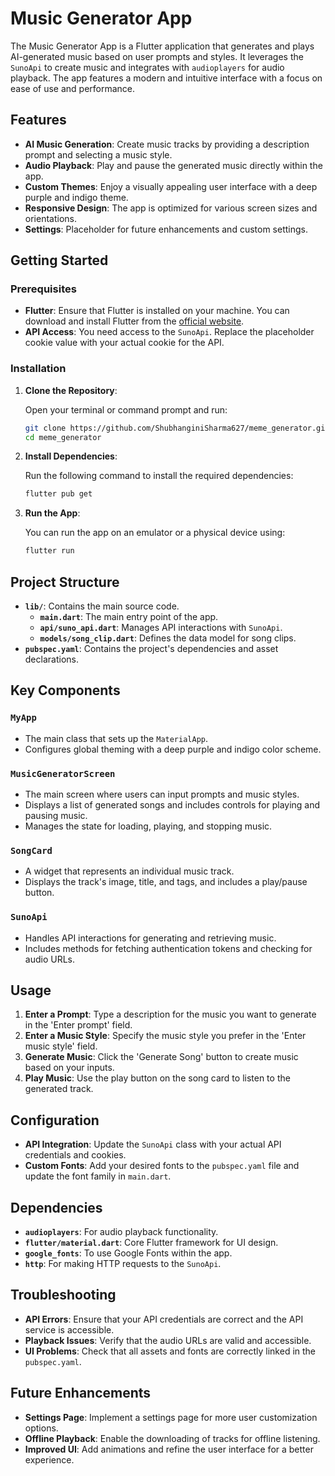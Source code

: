 # Music Generator App

The Music Generator App is a Flutter application that generates and plays AI-generated music based on user prompts and styles. It leverages the `SunoApi` to create music and integrates with `audioplayers` for audio playback. The app features a modern and intuitive interface with a focus on ease of use and performance.

## Features

-   **AI Music Generation**: Create music tracks by providing a description prompt and selecting a music style.
-   **Audio Playback**: Play and pause the generated music directly within the app.
-   **Custom Themes**: Enjoy a visually appealing user interface with a deep purple and indigo theme.
-   **Responsive Design**: The app is optimized for various screen sizes and orientations.
-   **Settings**: Placeholder for future enhancements and custom settings.

## Getting Started

### Prerequisites

-   **Flutter**: Ensure that Flutter is installed on your machine. You can download and install Flutter from the [official website](https://flutter.dev).
-   **API Access**: You need access to the `SunoApi`. Replace the placeholder cookie value with your actual cookie for the API.

### Installation

1. **Clone the Repository**:

    Open your terminal or command prompt and run:

    ```bash
    git clone https://github.com/ShubhanginiSharma627/meme_generator.git
    cd meme_generator
    ```

2. **Install Dependencies**:

    Run the following command to install the required dependencies:

    ```bash
    flutter pub get
    ```

3. **Run the App**:

    You can run the app on an emulator or a physical device using:

    ```bash
    flutter run
    ```

## Project Structure

-   **`lib/`**: Contains the main source code.
    -   **`main.dart`**: The main entry point of the app.
    -   **`api/suno_api.dart`**: Manages API interactions with `SunoApi`.
    -   **`models/song_clip.dart`**: Defines the data model for song clips.
-   **`pubspec.yaml`**: Contains the project's dependencies and asset declarations.

## Key Components

### `MyApp`

-   The main class that sets up the `MaterialApp`.
-   Configures global theming with a deep purple and indigo color scheme.

### `MusicGeneratorScreen`

-   The main screen where users can input prompts and music styles.
-   Displays a list of generated songs and includes controls for playing and pausing music.
-   Manages the state for loading, playing, and stopping music.

### `SongCard`

-   A widget that represents an individual music track.
-   Displays the track's image, title, and tags, and includes a play/pause button.

### `SunoApi`

-   Handles API interactions for generating and retrieving music.
-   Includes methods for fetching authentication tokens and checking for audio URLs.

## Usage

1. **Enter a Prompt**: Type a description for the music you want to generate in the 'Enter prompt' field.
2. **Enter a Music Style**: Specify the music style you prefer in the 'Enter music style' field.
3. **Generate Music**: Click the 'Generate Song' button to create music based on your inputs.
4. **Play Music**: Use the play button on the song card to listen to the generated track.

## Configuration

-   **API Integration**: Update the `SunoApi` class with your actual API credentials and cookies.
-   **Custom Fonts**: Add your desired fonts to the `pubspec.yaml` file and update the font family in `main.dart`.

## Dependencies

-   **`audioplayers`**: For audio playback functionality.
-   **`flutter/material.dart`**: Core Flutter framework for UI design.
-   **`google_fonts`**: To use Google Fonts within the app.
-   **`http`**: For making HTTP requests to the `SunoApi`.

## Troubleshooting

-   **API Errors**: Ensure that your API credentials are correct and the API service is accessible.
-   **Playback Issues**: Verify that the audio URLs are valid and accessible.
-   **UI Problems**: Check that all assets and fonts are correctly linked in the `pubspec.yaml`.

## Future Enhancements

-   **Settings Page**: Implement a settings page for more user customization options.
-   **Offline Playback**: Enable the downloading of tracks for offline listening.
-   **Improved UI**: Add animations and refine the user interface for a better experience.
